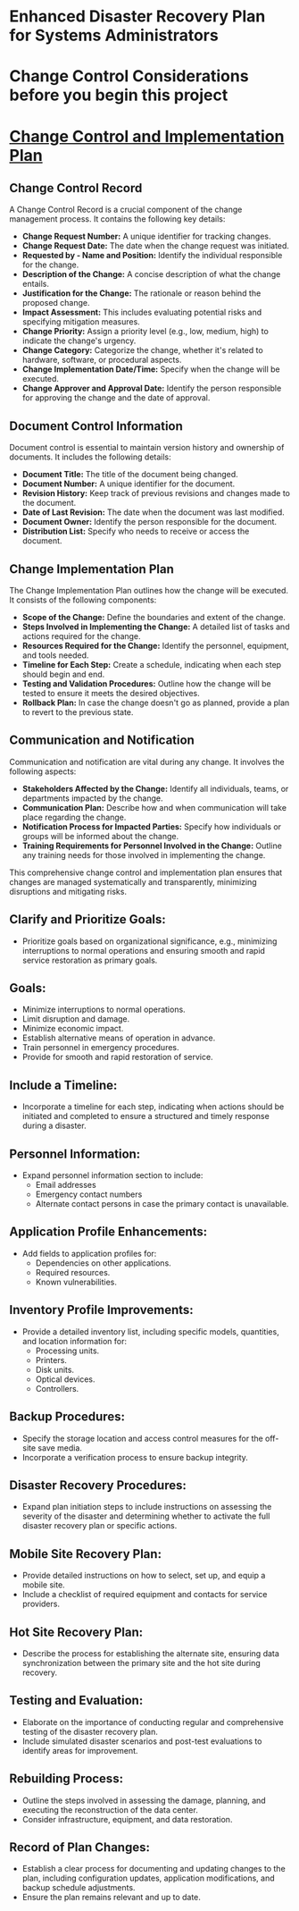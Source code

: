 # Enhanced Disaster Recovery Plan for Systems Administrators

# Change Control Considerations before you begin this project  
# [Change Control and Implementation Plan](https://github.com/grcandme/ISO_Change_Control_Process/blob/main/Business%20Continuity/folder%20structure.md#integrated)

## Change Control Record
A Change Control Record is a crucial component of the change management process. It contains the following key details:

- **Change Request Number:** A unique identifier for tracking changes.
- **Change Request Date:** The date when the change request was initiated.
- **Requested by - Name and Position:** Identify the individual responsible for the change.
- **Description of the Change:** A concise description of what the change entails.
- **Justification for the Change:** The rationale or reason behind the proposed change.
- **Impact Assessment:** This includes evaluating potential risks and specifying mitigation measures.
- **Change Priority:** Assign a priority level (e.g., low, medium, high) to indicate the change's urgency.
- **Change Category:** Categorize the change, whether it's related to hardware, software, or procedural aspects.
- **Change Implementation Date/Time:** Specify when the change will be executed.
- **Change Approver and Approval Date:** Identify the person responsible for approving the change and the date of approval.

## Document Control Information
Document control is essential to maintain version history and ownership of documents. It includes the following details:

- **Document Title:** The title of the document being changed.
- **Document Number:** A unique identifier for the document.
- **Revision History:** Keep track of previous revisions and changes made to the document.
- **Date of Last Revision:** The date when the document was last modified.
- **Document Owner:** Identify the person responsible for the document.
- **Distribution List:** Specify who needs to receive or access the document.

## Change Implementation Plan
The Change Implementation Plan outlines how the change will be executed. It consists of the following components:

- **Scope of the Change:** Define the boundaries and extent of the change.
- **Steps Involved in Implementing the Change:** A detailed list of tasks and actions required for the change.
- **Resources Required for the Change:** Identify the personnel, equipment, and tools needed.
- **Timeline for Each Step:** Create a schedule, indicating when each step should begin and end.
- **Testing and Validation Procedures:** Outline how the change will be tested to ensure it meets the desired objectives.
- **Rollback Plan:** In case the change doesn't go as planned, provide a plan to revert to the previous state.

## Communication and Notification
Communication and notification are vital during any change. It involves the following aspects:

- **Stakeholders Affected by the Change:** Identify all individuals, teams, or departments impacted by the change.
- **Communication Plan:** Describe how and when communication will take place regarding the change.
- **Notification Process for Impacted Parties:** Specify how individuals or groups will be informed about the change.
- **Training Requirements for Personnel Involved in the Change:** Outline any training needs for those involved in implementing the change.

This comprehensive change control and implementation plan ensures that changes are managed systematically and transparently, minimizing disruptions and mitigating risks.


## Clarify and Prioritize Goals:
- Prioritize goals based on organizational significance, e.g., minimizing interruptions to normal operations and ensuring smooth and rapid service restoration as primary goals.

## Goals:
- Minimize interruptions to normal operations.
- Limit disruption and damage.
- Minimize economic impact.
- Establish alternative means of operation in advance.
- Train personnel in emergency procedures.
- Provide for smooth and rapid restoration of service.

## Include a Timeline:
- Incorporate a timeline for each step, indicating when actions should be initiated and completed to ensure a structured and timely response during a disaster.

## Personnel Information:
- Expand personnel information section to include:
  - Email addresses
  - Emergency contact numbers
  - Alternate contact persons in case the primary contact is unavailable.

## Application Profile Enhancements:
- Add fields to application profiles for:
  - Dependencies on other applications.
  - Required resources.
  - Known vulnerabilities.

## Inventory Profile Improvements:
- Provide a detailed inventory list, including specific models, quantities, and location information for:
  - Processing units.
  - Printers.
  - Disk units.
  - Optical devices.
  - Controllers.

## Backup Procedures:
- Specify the storage location and access control measures for the off-site save media.
- Incorporate a verification process to ensure backup integrity.

## Disaster Recovery Procedures:
- Expand plan initiation steps to include instructions on assessing the severity of the disaster and determining whether to activate the full disaster recovery plan or specific actions.

## Mobile Site Recovery Plan:
- Provide detailed instructions on how to select, set up, and equip a mobile site.
- Include a checklist of required equipment and contacts for service providers.

## Hot Site Recovery Plan:
- Describe the process for establishing the alternate site, ensuring data synchronization between the primary site and the hot site during recovery.

## Testing and Evaluation:
- Elaborate on the importance of conducting regular and comprehensive testing of the disaster recovery plan.
- Include simulated disaster scenarios and post-test evaluations to identify areas for improvement.

## Rebuilding Process:
- Outline the steps involved in assessing the damage, planning, and executing the reconstruction of the data center.
- Consider infrastructure, equipment, and data restoration.

## Record of Plan Changes:
- Establish a clear process for documenting and updating changes to the plan, including configuration updates, application modifications, and backup schedule adjustments.
- Ensure the plan remains relevant and up to date.

